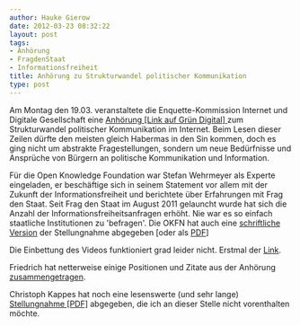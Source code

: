 ```yaml
---
author: Hauke Gierow
date: 2012-03-23 08:32:22
layout: post
tags:
- Anhörung
- FragdenStaat
- Informationsfreiheit
title: Anhörung zu Strukturwandel politischer Kommunikation
type: post
---
```


Am Montag den 19.03. veranstaltete die Enquette-Kommission Internet und Digitale Gesellschaft eine [Anhörung [Link auf Grün Digital] ](http://gruen-digital.de/2012/03/anhoerung-strukturwandel-der-politischen-kommunikation-partizipation-der-eidg/)zum Strukturwandel politischer Kommunikation im Internet. Beim Lesen dieser Zeilen dürfte den meisten gleich Habermas in den Sin kommen, doch es ging nicht um abstrakte Fragestellungen, sondern um neue Bedürfnisse und Ansprüche von Bürgern an politische Kommunikation und Information.

Für die Open Knowledge Foundation war Stefan Wehrmeyer als Experte eingeladen, er beschäftige sich in seinem Statement vor allem mit der Zukunft der Informationsfreiheit und berichtete über Erfahrungen mit Frag den Staat. Seit Frag den Staat im August 2011 gelauncht wurde hat sich die Anzahl der Informationsfreiheitsanfragen erhöht. Nie war es so einfach staatliche Institutionen zu 'befragen'. Die OKFN hat auch eine [schriftliche Version](https://docs.google.com/a/gierow.eu/document/d/1C8kAeMEu3kASl6FZz8lSdSmPIib14HEQWKixNMpHGFA/edit) der Stellungnahme abgegeben [oder als [PDF](http://www.bundestag.de/internetenquete/dokumentation/Sitzungen/20120319/A-Drs_17_24_049-C_-_Stellungnahme_Wehrmeyer_19_3_2012.pdf)]

Die Einbettung des Videos funktioniert grad leider nicht. Erstmal der [Link](http://gruen-digital.de/2012/03/video-der-anhoerung-strukturwandel-der-pol-kommunikation-partizipation/).

Friedrich hat netterweise einige Positionen und Zitate aus der Anhörung [zusammengetragen](http://pudo.org/2012/03/20/opengov.html).

Christoph Kappes hat noch eine lesenswerte (und sehr lange) [Stellungnahme [PDF]](http://www.bundestag.de/internetenquete/dokumentation/Sitzungen/20120319/A-Drs_17_24_049-E_-_Stellungnahme_Kappes_19_3_2012.pdf) abgegeben, die ich an dieser Stelle nicht vorenthalten möchte.